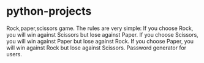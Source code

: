 # python-projects
Rock,paper,scissors game.
  The rules are very simple:
  If you choose Rock, you will win against Scissors but lose against Paper.
  If you choose Scissors, you will win against Paper but lose against Rock.
  If you choose Paper, you will win against Rock but lose against Scissors.
Password generator for users.
